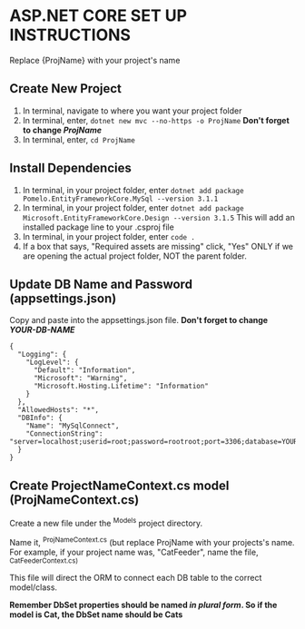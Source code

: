# ASP.NET CORE SET UP INSTRUCTIONS
Replace {ProjName} with your project's name
## Create New Project
1. In terminal, navigate to where you want your project folder
2. In terminal, enter, `dotnet new mvc --no-https -o ProjName` **Don't forget to change _ProjName_**
3. In terminal, enter, `cd ProjName`
## Install Dependencies
1. In terminal, in your project folder, enter `dotnet add package Pomelo.EntityFrameworkCore.MySql --version 3.1.1`
2. In terminal, in your project folder, enter `dotnet add package Microsoft.EntityFrameworkCore.Design --version 3.1.5` This will add an installed package line to your .csproj file
3. In terminal, in your project folder, enter `code .`
4. If a box that says, "Required assets are missing" click, "Yes" ONLY if we are opening the actual project folder, NOT the parent folder.
## Update DB Name and Password (appsettings.json)
Copy and paste into the appsettings.json file. **Don't forget to change _YOUR-DB-NAME_**
```
{
  "Logging": {
    "LogLevel": {
      "Default": "Information",
      "Microsoft": "Warning",
      "Microsoft.Hosting.Lifetime": "Information"
    }
  },
  "AllowedHosts": "*",
  "DBInfo": {
    "Name": "MySqlConnect",
    "ConnectionString": "server=localhost;userid=root;password=rootroot;port=3306;database=YOUR_DB_NAME;SslMode=None"
  }
}
```
## Create ProjectNameContext.cs model (ProjNameContext.cs)
Create a new file under the <sup>Models</sup> project directory.

Name it, <sup>ProjNameContext.cs</sup> (but replace ProjName with your projects's name. For example, if your project name was, "CatFeeder", name the file, <sup>CatFeederContext.cs<cs>)

This file will direct the ORM to connect each DB table to the correct model/class.

**Remember DbSet properties should be named _in plural form_. So if the model is Cat, the DbSet name should be Cats**

